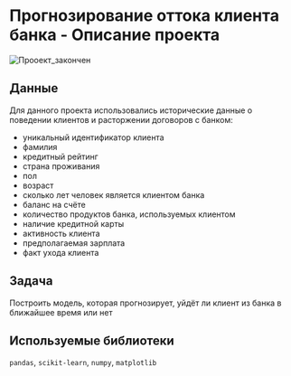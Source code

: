 # Прогнозирование оттока клиента банка - Описание проекта

![Прооект_закончен](https://img.shields.io/badge/проект_закончен-e63946?style=for-the-badge&logo=seaborn&logoColor=white)

## Данные
Для данного проекта использовались исторические данные о поведении клиентов и расторжении договоров с банком:
- уникальный идентификатор клиента
- фамилия
- кредитный рейтинг
- страна проживания
- пол
- возраст
- сколько лет человек является клиентом банка
- баланс на счёте
- количество продуктов банка, используемых клиентом
- наличие кредитной карты
- активность клиента
- предполагаемая зарплата
- факт ухода клиента

## Задача 
Построить модель, которая прогнозирует, уйдёт ли клиент из банка в ближайшее время или нет

## Используемые библиотеки
`pandas`, `scikit-learn`, `numpy`, `matplotlib`

